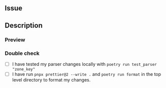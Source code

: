 ## Issue

<!-- If you want to close an issue automatically when your PR is merged, write "Closes X" where X is the issue number. For example: Closes #000 -->

## Description

<!-- Explains the goal of this PR -->

### Preview

<!-- Please add screenshots and/or gif that shows visual changes (if applicable) -->

### Double check

- [ ] I have tested my parser changes locally with `poetry run test_parser "zone_key"`
- [ ] I have run `pnpx prettier@2 --write .` and `poetry run format` in the top level directory to format my changes.
